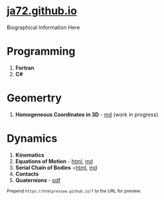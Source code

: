 # [ja72.github.io](https://ja72.github.io/)

Biographical Information Here

# Programming

1. **Fortran**
2. **C#**

# Geomertry

1. **Homogeneous Coordinates in 3D** - [md](Points%20Planes%20and%20Lines.md) (work in progress)

# Dynamics

1. **Kinematics**
2. **Equations of Motion** - [html](https://htmlpreview.github.io/?https://github.com/ja72/ja72.github.io/blob/master/Rigid%20Body%20Dynamics.html), [md](Rigid%20Body%20Dynamics.md)
3. **Serial Chain of Bodies** =[html](https://htmlpreview.github.io/?https://github.com/ja72/ja72.github.io/blob/master/Serial%20Chain%20Dynamics.md), [md](Serial%20Chain%20Dynamics.md)
4. **Contacts**
5. **Quaternions** - [pdf](quaternions.pdf)

<sub>Prepend `https://htmlpreview.github.io/?` to the URL for preview.</sub>
